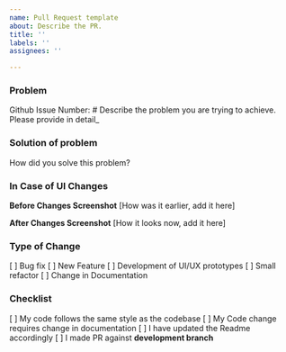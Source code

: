 ```yaml
---
name: Pull Request template
about: Describe the PR.
title: ''
labels: ''
assignees: ''

---
```


### **Problem**
Github Issue Number: #
Describe the problem you are trying to achieve. Please provide in detail_

### **Solution of problem**
How did you solve this problem?

### **In Case of UI Changes**
**Before Changes Screenshot** [How was it earlier, add it here]

**After Changes Screenshot** [How it looks now, add it here]

### **Type of Change**
[ ] Bug fix
[ ] New Feature
[ ] Development of UI/UX prototypes
[ ] Small refactor
[ ] Change in Documentation

### **Checklist**
[ ] My code follows the same style as the codebase
[ ] My Code change requires change in documentation
[ ] I have updated the Readme accordingly
[ ] I made PR against **development branch**
